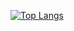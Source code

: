 [![Top Langs](https://github-readme-stats.vercel.app/api/top-langs/?username=khanaru220)](https://github.com/anuraghazra/github-readme-stats)
